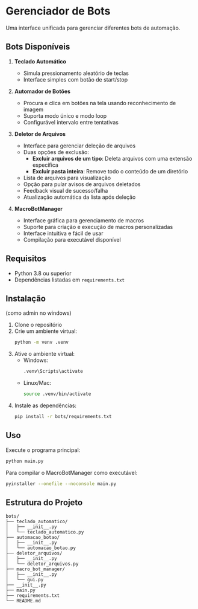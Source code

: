 # Gerenciador de Bots

Uma interface unificada para gerenciar diferentes bots de automação.

## Bots Disponíveis

1. **Teclado Automático**
   - Simula pressionamento aleatório de teclas
   - Interface simples com botão de start/stop

2. **Automador de Botões**
   - Procura e clica em botões na tela usando reconhecimento de imagem
   - Suporta modo único e modo loop
   - Configurável intervalo entre tentativas

3. **Deletor de Arquivos**
   - Interface para gerenciar deleção de arquivos
   - Duas opções de exclusão:
     - **Excluir arquivos de um tipo**: Deleta arquivos com uma extensão específica
     - **Excluir pasta inteira**: Remove todo o conteúdo de um diretório
   - Lista de arquivos para visualização
   - Opção para pular avisos de arquivos deletados
   - Feedback visual de sucesso/falha
   - Atualização automática da lista após deleção

4. **MacroBotManager**
   - Interface gráfica para gerenciamento de macros
   - Suporte para criação e execução de macros personalizadas
   - Interface intuitiva e fácil de usar
   - Compilação para executável disponível

## Requisitos

- Python 3.8 ou superior
- Dependências listadas em `requirements.txt` 

## Instalação
(como admin no windows)
1. Clone o repositório
2. Crie um ambiente virtual:
   ```bash
   python -m venv .venv
   ```
3. Ative o ambiente virtual:
   - Windows:
     ```bash
     .venv\Scripts\activate
     ```
   - Linux/Mac:
     ```bash
     source .venv/bin/activate
     ```
4. Instale as dependências:
   ```bash
   pip install -r bots/requirements.txt
   ```

## Uso

Execute o programa principal:
```bash
python main.py
```

Para compilar o MacroBotManager como executável:
```bash
pyinstaller --onefile --noconsole main.py
```

## Estrutura do Projeto

```
bots/
├── teclado_automatico/
│   ├── __init__.py
│   └── teclado_automatico.py
├── automacao_botao/
│   ├── __init__.py
│   └── automacao_botao.py
├── deletor_arquivos/
│   ├── __init__.py
│   └── deletor_arquivos.py
├── macro_bot_manager/
│   ├── __init__.py
│   └── gui.py
├── __init__.py
├── main.py
├── requirements.txt
└── README.md
``` 